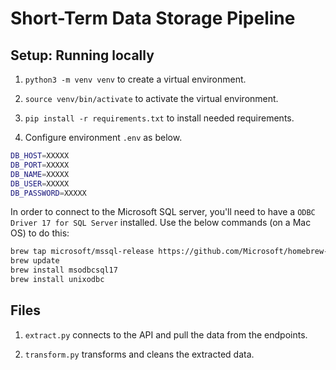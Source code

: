 # Short-Term Data Storage Pipeline

## Setup: Running locally

1. `python3 -m venv venv` to create a virtual environment.

2. `source venv/bin/activate` to activate the virtual environment.

3. `pip install -r requirements.txt` to install needed requirements.

4. Configure environment `.env` as below.

```sh
DB_HOST=XXXXX
DB_PORT=XXXXX         
DB_NAME=XXXXX           
DB_USER=XXXXX          
DB_PASSWORD=XXXXX
```

In order to connect to the Microsoft SQL server, you'll need to have a `ODBC Driver 17 for SQL Server` installed. Use the below commands (on a Mac OS) to do this:

```sh
brew tap microsoft/mssql-release https://github.com/Microsoft/homebrew-mssql-release
brew update
brew install msodbcsql17
brew install unixodbc
```

## Files

1. `extract.py` connects to the API and pull the data from the endpoints. 

2. `transform.py` transforms and cleans the extracted data.

